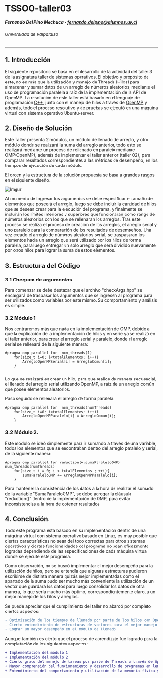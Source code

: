 # TSSOO-taller03

##### Fernando Del Pino Machuca - fernando.delpino@alumnos.uv.cl

###### Universidad de Valparaíso

---


## 1. Introducción
 
El siguiente repositorio se basa en el desarrollo de la actividad del taller 3 de la asignatura taller de sistemas operativos. El objetivo y propósito de este, no es más que la utilización y manejo de Threads (Hilos) para almacenar y sumar datos de un arreglo de números aleatorios, mediante el uso de programación paralela a raíz de la implementación de la API de OpenMP.
La resolución de este taller está basado en el lenguaje de programación [C++](https://es.wikipedia.org/wiki/C%2B%2B), junto con el manejo de hilos a través de [OpenMP](https://www.openmp.org) y además, todo el proceso resolutivo y de pruebas se ejecutó en una máquina virtual con sistema operativo Ubuntu-server.
 
## 2. Diseño de Solución
 
Este Taller presenta 2 módulos, un módulo de llenado de arreglo, y otro módulo donde se realizará la suma del arreglo anterior, todo esto se realizará mediante un proceso de rellenado en paralelo mediante OMP(OpenMP), además de implementar el taller anterior (taller 02), para comparar resultados correspondientes a las métricas de desempeño, en los tiempos de ejecución de cada módulo.
 
El orden y la estructura de la solución propuesta se basa a grandes rasgos en el siguiente diseño.
 
![Imgur](https://i.imgur.com/bhb79D8.jpg)
 
Al momento de ingresar los argumentos se debe especificar el tamaño de elementos que poseerá el arreglo, luego se debe incluir la cantidad de hilos que se desean crear para la ejecución del programa, y finalmente se incluirán los límites inferiores y superiores que funcionaran como rango de números aleatorios con los que se rellenaran los arreglos. Tras este proceso se realiza el proceso de creación de los arreglos, el arreglo serial y uno paralelo para la comparación de los resultados de desempeños. Una vez creado el arreglo de números aleatorios serial, se traspasaran los elementos hacia un arreglo que será utilizado por los hilos de forma paralela, para luego entregar un solo arreglo que será dividido nuevamente por otros hilos para lograr la suma de estos elementos. 
 
## 3. Estructura del Código
 
### 3.1 Chequeo de argumentos
 
Para comenzar se debe destacar que el archivo "checkArgs.hpp" se encargará de traspasar los argumentos que se ingresen al programa para ser utilizados como variables por este mismo. Su comportamiento y análisis es simple.
 
### 3.2 Módulo 1
 
Nos centraremos más que nada en la implementación de OMP, debido a que la explicación de la implementación de hilos y en serie ya se realizó en el taller anterior, para crear el arreglo serial y paralelo, donde el arreglo serial se rellenará de la siguiente manera:
```
#pragma omp parallel for  num_threads(1)
    for(size_t i=0; i<totalElementos; i++){
        ArregloOpenMPSerial[i] = ArregloComun[i];
    }
 
```
Lo que se realizará es crear un hilo, para que realice de manera secuencial, el llenado del arreglo serial utilizando OpenMP, a raíz de un arreglo común que posee elementos aleatorios.
 
Paso seguido se rellenará el arreglo de forma paralela:
 
```
#pragma omp parallel for  num_threads(numThreads)
    for(size_t i=0; i<totalElementos; i++){
        ArregloOpenMPParalelo[i] = ArregloComun[i];
    }
```
 
### 3.2 Módulo 2.
 
Este módulo se ideó simplemente para ir sumando a través de una variable, todos los elementos que se encontraban dentro del arreglo paralelo y serial, de la siguiente manera:
 
```
#pragma omp parallel for reduction(+:sumaParaleloOMP) num_threads(numThreads)
    for(size_t i = 0; i < totalElementos ; ++i){
        sumaParaleloOMP += ArregloOpenMPParalelo[i];
    }
```
Para mantener la consistencia de los datos a la hora de realizar el sumado de la variable "SumaParaleloOMP", se debe agregar la cláusula "reduction()" dentro de la implementación de OMP, para evitar inconsistencias a la hora de obtener resultados
 
## 4. Conclusión.
 
Todo este programa está basado en su implementación dentro de una máquina virtual con sistema operativo basado en Linux, es muy posible que ciertas características no sean del todo correctas para otros sistemas operativos y ciertas funcionalidades del programa no sean eficazmente logradas dependiendo de las especificaciones de cada máquina virtual donde se ejecute este programa.
 
Como observación, no se buscó implementar el mejor desempeño para la utilización de hilos, pero se entendía que algunas estructuras pudieron escribirse de distinta manera quizás mejor implementadas como el apartado de la suma pudo ser mucho más conveniente la utilización de un vector que guardará los datos para luego consolidar los datos de otra manera, lo que sería mucho más óptimo, correspondientemente claro, a un mejor manejo de los hilos y arreglos.
 
Se puede apreciar que el cumplimiento del taller no abarcó por completo ciertos aspectos:
 
```diff
- Optimización de los tiempos de llenado por parte de los hilos con OpenMP
- Cierto entendimiento de estructuras de vectores para el mejor manejo de los hilos (taller previo)
- Lograr un mayor desempeño en el módulo de llenado
```
 
Aunque también es cierto que el proceso de aprendizaje fue logrado para la completación de los siguientes aspectos:
 
```diff
+ Implementación del módulo 1
+ Implementación del módulo 2
+ Cierto grado del manejo de tareas por parte de Threads a través de OpenMP
+ Mayor comprensión del funcionamiento y desarrollo de programas en lenguaje C++
+ Entendimiento del comportamiento y utilización de la memoria física y virtual de un equipo computacional
```
 

